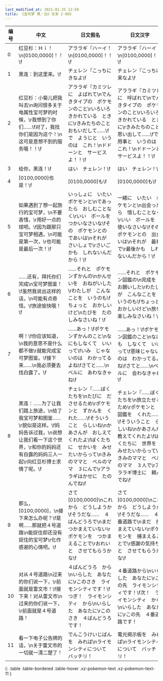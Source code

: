 ```yaml
---
last_modified_at: 2021-01-25 12:58
title: 《宝可梦 黑／白》文本 2-095
---
```

| 编号 | 中文 | 日文假名 | 日文汉字 |
| ---- | ---- | ---- | --- |
| 0 | 红豆杉：Ｈｉ！\n[0100,0000]！！\f | アララギ『ハーイ！\n[0100,0000]！！\f | アララギ『ハーイ！\n[0100,0000]！！\f |
| 1 | 黑连：到这里来。\f | チェレン『こっちに　きなよ\f | チェレン『こっちに　来なよ\f |
| 2 | 红豆杉：小菊儿把我叫去\n询问很多关于电属性宝可梦的时候，\r我想到了你们……\f对了，我找你们是因为这个！\n这可是意想不到的服务哦！！\f | アララギ『カミツレに　よばれて\nでんきタイプの　ポケモンのこと\rいろいろ　きかれている　ときに\rきみたちのこと　おもいだして……\fで　ようじと　いうのは　これ！\nドドーンと　サービスよ！！\f | アララギ『カミツレに　呼ばれて\nでんきタイプの　ポケモンのこと\rいろいろ　きかれている　ときに\rきみたちのこと　思い出して……\fで　用事と　いうのは　これ！\nドドーンと　サービスよ！！\f |
| 3 | 给你，黑连！\f | はい　チェレン！\f | はい　チェレン！\f |
| 4 | [0100,0000]也是！\f | [0100,0000]も\f | [0100,0000]も\f |
| 5 | 如果遇到了想一起旅行的宝可梦，\n不要吝惜，\r用好一点的球吧。\f因为跟那只宝可梦相遇，\n可能是第一次，\r也可能是最后一次！\f | いっしょに　いたい　ポケモンと\nであったら　おしむことなく\rいい　ボールを　つかいなさいな\fその　ポケモンとの　であいは\nそれが　さいしょで\rさいごかも　しれないんだから！\f | 一緒に　いたい　ポケモンと\n出会ったら　惜しむことなく\rいい　ボールを　使いなさいな\fその　ポケモンとの　出会いは\nそれが　最初で\r最後かも　しれないんだから！\f |
| 6 | ……还有，拜托你们完成\n宝可梦图鉴！\f虽然我说出这样的话，\n可能有点奇怪。\f旅途愉快哦！\f | ……それと　ポケモンずかんの\nかんせいを　おねがいした\rわたしが　こんなことを　いうのも\fちょっと　おかしいけど\nたびを　たのしみなさいね！\f | ……それと　ポケモン図鑑の\n完成を　お願いした\rわたしが　こんなことを　いうのも\fちょっと　おかしいけど\n旅を　楽しみなさいね！\f |
| 7 | 啊！\f你应该知道，\n我的意思不是什么都不做\r就能完成宝可梦图鉴。\f接下来……\n我必须要去找白露了。\f | ……あっ！\fポケモンずかんのこと\nなにもしなくて　いいって\fいみ　じゃないのは　わかってるよね\fさてと……\nベルに　あわなきゃね\f | ……あっ！\fポケモン図鑑のこと\nなにも　しなくて　いいって\f意味じゃないのは　わかってるよね\fさてと……\nベルに　会わなきゃね\f |
| 8 | 黑连：……为了让我们踏上旅途，\n给了我宝可梦和图鉴……\r貌似是这样。\f妈妈告诉过我，\n说想让我们看一下这个世界，\r和你的妈妈还有白露的妈妈三人一起\r向红豆杉博士求情了呢。\f | チェレン『……ぼくたちを\nたびに　ださせるため\rポケモンと　ずかんを　くれた……\fそういうこと　らしいね\nかあさんが　おしえてくれたよ\fぼくたちに　せかいを　みせたいからって\nきみのママと　ベルのママ　３にんで\rアララギはかせに　たのんでね\f | チェレン『……ぼくたちを\n旅立たせるため\rポケモンと　図鑑を　くれた……\fそういうこと　らしいね\nかあさんが　教えてくれたよ\fぼくたちに　世界を　みせたいからって\nきみのママと　ベルのママ　３人で\rアララギ博士に　頼んでね\f |
| 9 | 那么，[0100,0000]，\n接下来怎么办呢？\f是啊……那就把４号道路\n能捉住却还没有捉住的宝可梦\r化作感谢的心情吧。\f | さて　[0100,0000]\nこれから　どうしようか\fそうだな……　４ばんどうろで\nまだ　つかまえていない\rポケモンを　つかまえることで\rおれいと　させてもらうかな\f | さて　[0100,0000]\nこれから　どうしようか\fそうだな……　４番道路で\nまだ　捕まえていない\rポケモンを　捕まえることで\r感謝の気持ちと　させてもらうかな\f |
| 10 | 对从４号道路\n过来的你们说一下，\r前面就是雷文市！\f接下来！对从雷文市\n过来的你们说一下，\r前面就是４号道路！ | ４ばんどうろ　から\nいらした　あなたに\rこのさき　ライモンシティです！\fつぎ！　ライモンシティ　から\nいらした　あなたに\rこのさき　４ばんどうろ　です！ | ４番道路から\nいらした　あなたに\rこの先　ライモンシティです！\f次！　ライモンシティ　から\nいらした　あなたに\rこの先　４番道路です！ |
| 11 | 看一下电子公告牌的话，\n关于雷文市的一切就一清二楚了！ | でんこうけいじばんを　みれば\nライモンシティについて　バッチリ！ | 電光掲示板を　みれば\nライモンシティについて　バッチリ！ |
{: .table .table-bordered .table-hover .xz-pokemon-text .xz-pokemon-text-11 }
